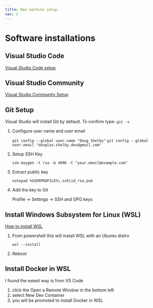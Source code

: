 ```yaml
---
title: New machine setup
nav: 2
---
```


# Software installations

## Visual Studio Code
[Visual Studio Code setup](https://code.visualstudio.com/docs/setup/windows)

## Visual Studio Community
[Visual Studio Community Setup](https://visualstudio.microsoft.com/)

## Git Setup
Visual Studio will install Git by default.  To confirm type: `git -v`

1. Configure user name and user email

    `git config --global user.name "Doug Shelby"`
    `git config --global user.email "douglas.shelby.dev@gmail.com"`

2. Setup SSH Key

    `ssh-keygen -t rsa -b 4096 -C "your.email@example.com"`

3. Extract public key

    `notepad %USERPROFILE%\.ssh\id_rsa.pub`

4. Add the key to Git

    Profile -> Settings -> SSH and GPG keys

## Install Windows Subsystem for Linux (WSL)

[How to install WSL](https://learn.microsoft.com/en-us/windows/wsl/install)

1. From powershell this will install WSL with an Ubuntu distro

    `wsl --install`

2. Reboot

## Install Docker in WSL

I found the eaiest way is from VS Code

1. click the Open a Remote Window in the bottom left
2. select New Dev Container
3. you will be promoted to install Docker in WSL


